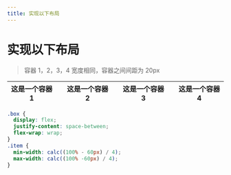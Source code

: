 ```yaml
---
title: 实现以下布局
---
```


# 实现以下布局

> 容器 1，2，3，4 宽度相同，容器之间间距为 20px

| 这是一个容器 1 |     | 这是一个容器 2 |     | 这是一个容器 3 |     | 这是一个容器 4 |
| -------------- | --- | -------------- | --- | -------------- | --- | -------------- |


```css
.box {
  display: flex;
  justify-content: space-between;
  flex-wrap: wrap;
}
.item {
  min-width: calc((100% - 60px) / 4);
  max-width: calc((100% -60px) / 4);
}
```
